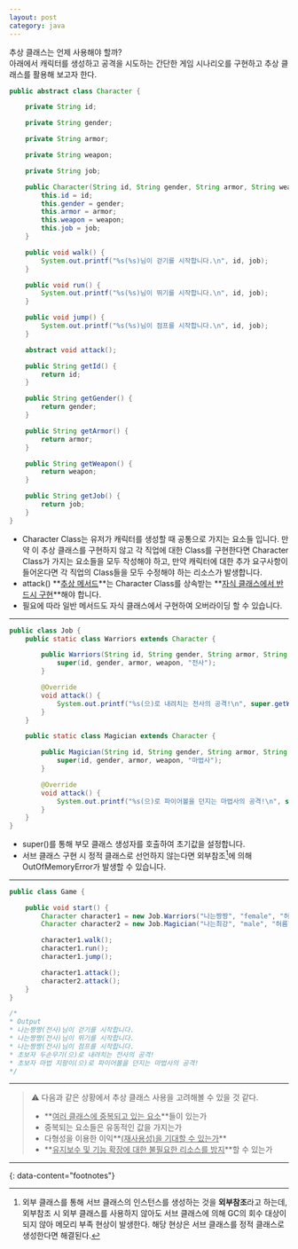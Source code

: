 ```yaml
---
layout: post
category: java
---
```


추상 클래스는 언제 사용해야 할까?   
아래에서 캐릭터를 생성하고 공격을 시도하는 간단한 게임 시나리오를 구현하고 추상 클래스를 활용해 보고자 한다.

```java
public abstract class Character {

    private String id;

    private String gender;

    private String armor;

    private String weapon;

    private String job;

    public Character(String id, String gender, String armor, String weapon, String job) {
        this.id = id;
        this.gender = gender;
        this.armor = armor;
        this.weapon = weapon;
        this.job = job;
    }

    public void walk() {
        System.out.printf("%s(%s)님이 걷기를 시작합니다.\n", id, job);
    }

    public void run() {
        System.out.printf("%s(%s)님이 뛰기를 시작합니다.\n", id, job);
    }

    public void jump() {
        System.out.printf("%s(%s)님이 점프를 시작합니다.\n", id, job);
    }

    abstract void attack();

    public String getId() {
        return id;
    }

    public String getGender() {
        return gender;
    }

    public String getArmor() {
        return armor;
    }

    public String getWeapon() {
        return weapon;
    }

    public String getJob() {
        return job;
    }
}
```

- Character Class는 유저가 캐릭터를 생성할 때 공통으로 가지는 요소들 입니다. 만약 이 추상 클래스를 구현하지 않고 각 직업에 대한 Class를 구현한다면 Character Class가 가지는 요소들을 모두 작성해야 하고, 만약 캐릭터에 대한 추가 요구사항이 들어온다면 각 직업의 Class들을 모두 수정해야 하는 리소스가 발생합니다.
- attack() **<u>추상 메서드</u>**는 Character Class를 상속받는 **<u>자식 클래스에서 반드시 구현</u>**해야 합니다.
- 필요에 따라 일반 메서드도 자식 클래스에서 구현하여 오버라이딩 할 수 있습니다.

---

```java
public class Job {
    public static class Warriors extends Character {

        public Warriors(String id, String gender, String armor, String weapon) {
            super(id, gender, armor, weapon, "전사");
        }

        @Override
        void attack() {
            System.out.printf("%s(으)로 내려치는 전사의 공격!\n", super.getWeapon());
        }
    }

    public static class Magician extends Character {

        public Magician(String id, String gender, String armor, String weapon) {
            super(id, gender, armor, weapon, "마법사");
        }

        @Override
        void attack() {
            System.out.printf("%s(으)로 파이어볼을 던지는 마법사의 공격!\n", super.getWeapon());
        }
    }
}
```

- super()를 통해 부모 클래스 생성자를 호출하여 초기값을 설정합니다.
- 서브 클래스 구현 시 정적 클래스로 선언하지 않는다면 외부참조[^1]에 의해 OutOfMemoryError가 발생할 수 있습니다.

---

```java
public class Game {

    public void start() {
        Character character1 = new Job.Warriors("나는짱짱", "female", "허름한 갑옷", "초보자 두손무기");
        Character character2 = new Job.Magician("나는최강", "male", "허름한 갑옷", "초보자 마법 지팡이");

        character1.walk();
        character1.run();
        character1.jump();

        character1.attack();
        character2.attack();
    }
}

/* 
* Output
* 나는짱짱(전사)님이 걷기를 시작합니다.
* 나는짱짱(전사)님이 뛰기를 시작합니다.
* 나는짱짱(전사)님이 점프를 시작합니다.
* 초보자 두손무기(으)로 내려치는 전사의 공격!
* 초보자 마법 지팡이(으)로 파이어볼을 던지는 마법사의 공격!
*/
```

---

> ⚠️ 다음과 같은 상황에서 추상 클래스 사용을 고려해볼 수 있을 것 같다.
> - **<u>여러 클래스에 중복되고 있는 요소</u>**들이 있는가
> - 중복되는 요소들은 유동적인 값을 가지는가
> - 다형성을 이용한 이익**<u>(재사용성)을 기대할 수 있는가</u>**
> - **<u>유지보수 및 기능 확장에 대한 불필요한 리소스를 방지</u>**할 수 있는가

---
{: data-content="footnotes"}

[^1]: 외부 클래스를 통해 서브 클래스의 인스턴스를 생성하는 것을 **외부참조**라고 하는데, 외부참조 시 외부 클래스를 사용하지 않아도 서브 클래스에 의해 GC의 회수 대상이 되지 않아 메모리 부족 현상이 발생한다. 해당 현상은 서브 클래스를 정적 클래스로 생성한다면 해결된다.